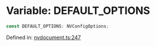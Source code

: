 # Variable: DEFAULT_OPTIONS

```ts
const DEFAULT_OPTIONS: NVConfigOptions;
```

Defined in: [nvdocument.ts:247](https://github.com/niivue/niivue/blob/main/packages/niivue/src/nvdocument.ts#L247)
